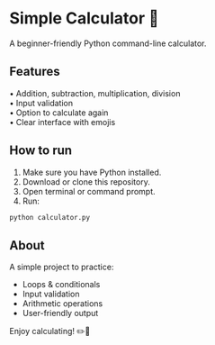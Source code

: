 # Simple Calculator 🧮

A beginner-friendly Python command-line calculator.

## Features
• Addition, subtraction, multiplication, division  
• Input validation  
• Option to calculate again  
• Clear interface with emojis

## How to run
1. Make sure you have Python installed.
2. Download or clone this repository.
3. Open terminal or command prompt.
4. Run:

```bash
python calculator.py
```

## About

A simple project to practice:
- Loops & conditionals
- Input validation
- Arithmetic operations
- User-friendly output

Enjoy calculating! ✏️🧮
